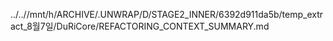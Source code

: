 ../..//mnt/h/ARCHIVE/.UNWRAP/D/STAGE2_INNER/6392d911da5b/temp_extract_8월7일/DuRiCore/REFACTORING_CONTEXT_SUMMARY.md
